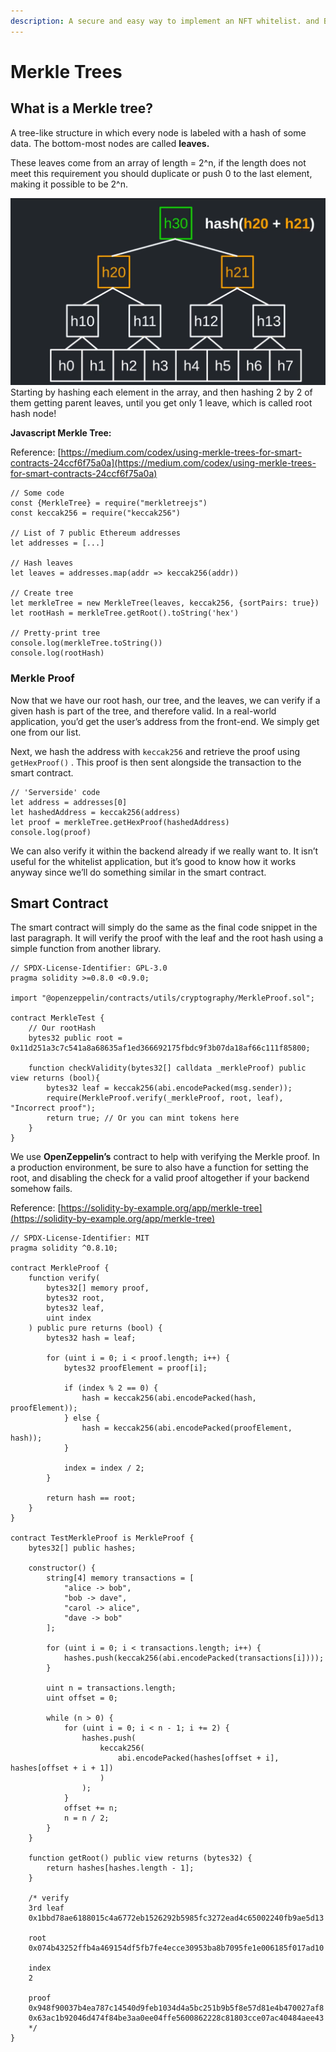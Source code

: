 ```yaml
---
description: A secure and easy way to implement an NFT whitelist. and Bulk Transfers
---
```


# Merkle Trees

## What is a Merkle tree? <a href="#c5f4" id="c5f4"></a>

A tree-like structure in which every node is labeled with a hash of some data. The bottom-most nodes are called **leaves.**

These leaves come from an array of length = 2^n, if the length does not meet this requirement you should duplicate or push 0 to the last element, making it possible to be 2^n.

![](<../.gitbook/assets/image (16).png>)Starting by hashing each element in the array, and then hashing 2 by 2 of them getting parent leaves, until you get only 1 leave, which is called root hash node!

**Javascript Merkle Tree:**

Reference: [https://medium.com/codex/using-merkle-trees-for-smart-contracts-24ccf6f75a0a](https://medium.com/codex/using-merkle-trees-for-smart-contracts-24ccf6f75a0a)

```solidity
// Some code
const {MerkleTree} = require("merkletreejs")
const keccak256 = require("keccak256")

// List of 7 public Ethereum addresses
let addresses = [...]

// Hash leaves
let leaves = addresses.map(addr => keccak256(addr))

// Create tree
let merkleTree = new MerkleTree(leaves, keccak256, {sortPairs: true})
let rootHash = merkleTree.getRoot().toString('hex')

// Pretty-print tree
console.log(merkleTree.toString())
console.log(rootHash)
```

### Merkle Proof <a href="#7094" id="7094"></a>

Now that we have our root hash, our tree, and the leaves, we can verify if a given hash is part of the tree, and therefore valid. In a real-world application, you’d get the user’s address from the front-end. We simply get one from our list.

Next, we hash the address with `keccak256` and retrieve the proof using `getHexProof()` . This proof is then sent alongside the transaction to the smart contract.

```solidity
// 'Serverside' code
let address = addresses[0]
let hashedAddress = keccak256(address)
let proof = merkleTree.getHexProof(hashedAddress)
console.log(proof)
```

We can also verify it within the backend already if we really want to. It isn’t useful for the whitelist application, but it’s good to know how it works anyway since we’ll do something similar in the smart contract.

## Smart Contract <a href="#c094" id="c094"></a>

The smart contract will simply do the same as the final code snippet in the last paragraph. It will verify the proof with the leaf and the root hash using a simple function from another library.

```solidity
// SPDX-License-Identifier: GPL-3.0
pragma solidity >=0.8.0 <0.9.0;

import "@openzeppelin/contracts/utils/cryptography/MerkleProof.sol";

contract MerkleTest {
    // Our rootHash
    bytes32 public root = 0x11d251a3c7c541a8a68635af1ed366692175fbdc9f3b07da18af66c111f85800; 

    function checkValidity(bytes32[] calldata _merkleProof) public view returns (bool){
        bytes32 leaf = keccak256(abi.encodePacked(msg.sender));
        require(MerkleProof.verify(_merkleProof, root, leaf), "Incorrect proof");
        return true; // Or you can mint tokens here
    }
}
```

We use **OpenZeppelin’s** contract to help with verifying the Merkle proof. In a production environment, be sure to also have a function for setting the root, and disabling the check for a valid proof altogether if your backend somehow fails.

Reference: [https://solidity-by-example.org/app/merkle-tree](https://solidity-by-example.org/app/merkle-tree)

```solidity
// SPDX-License-Identifier: MIT
pragma solidity ^0.8.10;

contract MerkleProof {
    function verify(
        bytes32[] memory proof,
        bytes32 root,
        bytes32 leaf,
        uint index
    ) public pure returns (bool) {
        bytes32 hash = leaf;

        for (uint i = 0; i < proof.length; i++) {
            bytes32 proofElement = proof[i];

            if (index % 2 == 0) {
                hash = keccak256(abi.encodePacked(hash, proofElement));
            } else {
                hash = keccak256(abi.encodePacked(proofElement, hash));
            }

            index = index / 2;
        }

        return hash == root;
    }
}

contract TestMerkleProof is MerkleProof {
    bytes32[] public hashes;

    constructor() {
        string[4] memory transactions = [
            "alice -> bob",
            "bob -> dave",
            "carol -> alice",
            "dave -> bob"
        ];

        for (uint i = 0; i < transactions.length; i++) {
            hashes.push(keccak256(abi.encodePacked(transactions[i])));
        }

        uint n = transactions.length;
        uint offset = 0;

        while (n > 0) {
            for (uint i = 0; i < n - 1; i += 2) {
                hashes.push(
                    keccak256(
                        abi.encodePacked(hashes[offset + i], hashes[offset + i + 1])
                    )
                );
            }
            offset += n;
            n = n / 2;
        }
    }

    function getRoot() public view returns (bytes32) {
        return hashes[hashes.length - 1];
    }

    /* verify
    3rd leaf
    0x1bbd78ae6188015c4a6772eb1526292b5985fc3272ead4c65002240fb9ae5d13

    root
    0x074b43252ffb4a469154df5fb7fe4ecce30953ba8b7095fe1e006185f017ad10

    index
    2

    proof
    0x948f90037b4ea787c14540d9feb1034d4a5bc251b9b5f8e57d81e4b470027af8
    0x63ac1b92046d474f84be3aa0ee04ffe5600862228c81803cce07ac40484aee43
    */
}

```
